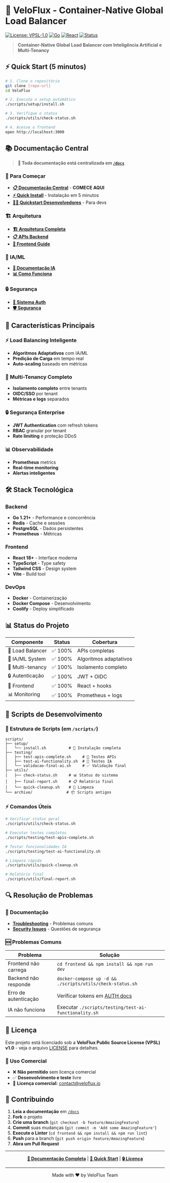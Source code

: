# 🚀 VeloFlux - Container-Native Global Load Balancer

[![License: VPSL-1.0](https://img.shields.io/badge/License-VPSL--1.0-blue.svg)](LICENSE)
[![Go](https://img.shields.io/badge/Go-1.21+-00ADD8?logo=go)](https://golang.org/)
[![React](https://img.shields.io/badge/React-18+-61DAFB?logo=react)](https://reactjs.org/)
[![Status](https://img.shields.io/badge/Status-100%25%20Funcional-green.svg)](docs/RELATORIO-FINAL-APIS-COMPLETO.md)

> **Container-Native Global Load Balancer com Inteligência Artificial e Multi-Tenancy**

## ⚡ Quick Start (5 minutos)

```bash
# 1. Clone o repositório
git clone [repo-url]
cd VeloFlux

# 2. Execute o setup automático
./scripts/setup/install.sh

# 3. Verifique o status
./scripts/utils/check-status.sh

# 4. Acesse o frontend
open http://localhost:3000
```

## 📚 Documentação Central

> **📖 Toda documentação está centralizada em [`/docs`](./docs/INDEX.md)**

### 🎯 Para Começar
- **[📋 Documentação Central](./docs/INDEX.md)** - **COMECE AQUI**
- **[⚡ Quick Install](./docs/QUICK_INSTALL.md)** - Instalação em 5 minutos
- **[👨‍💻 Quickstart Desenvolvedores](./docs/quickstart_desenvolvedor.md)** - Para devs

### 🏗️ Arquitetura
- **[🏗️ Arquitetura Completa](./docs/desenvolvimento_arquitetura_completo.md)**
- **[📋 APIs Backend](./docs/backend_apis_completo.md)**
- **[🎨 Frontend Guide](./docs/frontend_integration_guide.md)**

### 🧠 IA/ML
- **[🤖 Documentação IA](./docs/ai_ml_documentation_complete.md)**
- **[📊 Como Funciona](./docs/ai_como_funciona.md)**

### 🔒 Segurança
- **[🔐 Sistema Auth](./docs/AUTH-SISTEMA-COMPLETO.md)**
- **[🛡️ Segurança](./docs/security_pt-BR.md)**

## 🚀 Características Principais

### ⚡ Load Balancing Inteligente
- **Algoritmos Adaptativos** com IA/ML
- **Predição de Carga** em tempo real
- **Auto-scaling** baseado em métricas

### 🏢 Multi-Tenancy Completo
- **Isolamento completo** entre tenants
- **OIDC/SSO** por tenant
- **Métricas e logs** separados

### 🔒 Segurança Enterprise
- **JWT Authentication** com refresh tokens
- **RBAC** granular por tenant
- **Rate limiting** e proteção DDoS

### 📊 Observabilidade
- **Prometheus** metrics
- **Real-time monitoring**
- **Alertas inteligentes**

## 🛠️ Stack Tecnológica

### Backend
- **Go 1.21+** - Performance e concorrência
- **Redis** - Cache e sessões
- **PostgreSQL** - Dados persistentes
- **Prometheus** - Métricas

### Frontend
- **React 18+** - Interface moderna
- **TypeScript** - Type safety
- **Tailwind CSS** - Design system
- **Vite** - Build tool

### DevOps
- **Docker** - Containerização
- **Docker Compose** - Desenvolvimento
- **Coolify** - Deploy simplificado

## 📊 Status do Projeto

| Componente | Status | Cobertura |
|------------|--------|-----------|
| 🔄 Load Balancer | ✅ 100% | APIs completas |
| 🤖 IA/ML System | ✅ 100% | Algoritmos adaptativos |
| 🏢 Multi-tenancy | ✅ 100% | Isolamento completo |
| 🔒 Autenticação | ✅ 100% | JWT + OIDC |
| 🎨 Frontend | ✅ 100% | React + hooks |
| 📊 Monitoring | ✅ 100% | Prometheus + logs |

## 🧪 Scripts de Desenvolvimento

### 📁 Estrutura de Scripts (em `/scripts/`)

```
scripts/
├── setup/
│   └── install.sh          # 🚀 Instalação completa
├── testing/
│   ├── test-apis-complete.sh     # 🧪 Testes APIs
│   ├── test-ai-functionality.sh  # 🤖 Testes IA
│   └── validacao-final-ai.sh     # ✅ Validação final
├── utils/
│   ├── check-status.sh     # 📊 Status do sistema
│   ├── final-report.sh     # 📋 Relatório final
│   └── quick-cleanup.sh    # 🧹 Limpeza
└── archive/               # 📦 Scripts antigos
```

### ⚡ Comandos Úteis

```bash
# Verificar status geral
./scripts/utils/check-status.sh

# Executar testes completos
./scripts/testing/test-apis-complete.sh

# Testar funcionalidades IA
./scripts/testing/test-ai-functionality.sh

# Limpeza rápida
./scripts/utils/quick-cleanup.sh

# Relatório final
./scripts/utils/final-report.sh
```

## 🔍 Resolução de Problemas

### 📖 Documentação
- **[Troubleshooting](./docs/troubleshooting_pt-BR.md)** - Problemas comuns
- **[Security Issues](./docs/security_improvements.md)** - Questões de segurança

### 🆘 Problemas Comuns

| Problema | Solução |
|----------|---------|
| Frontend não carrega | `cd frontend && npm install && npm run dev` |
| Backend não responde | `docker-compose up -d && ./scripts/utils/check-status.sh` |
| Erro de autenticação | Verificar tokens em [AUTH docs](./docs/AUTH-SISTEMA-COMPLETO.md) |
| IA não funciona | Executar `./scripts/testing/test-ai-functionality.sh` |

## 📄 Licença

Este projeto está licenciado sob a **VeloFlux Public Source License (VPSL) v1.0** - veja o arquivo [LICENSE](LICENSE) para detalhes.

### 🚫 Uso Comercial
- ❌ **Não permitido** sem licença comercial
- ✅ **Desenvolvimento e teste** livre
- 💼 **Licença comercial:** [contact@veloflux.io](mailto:contact@veloflux.io)

## 🤝 Contribuindo

1. **Leia a documentação** em [`/docs`](./docs/INDEX.md)
2. **Fork** o projeto
3. **Crie uma branch** (`git checkout -b feature/AmazingFeature`)
4. **Commit** suas mudanças (`git commit -m 'Add some AmazingFeature'`)
5. **Execute o Linter** (`cd frontend && npm install && npm run lint`)
6. **Push** para a branch (`git push origin feature/AmazingFeature`)
7. **Abra um Pull Request**

---

<div align="center">

**[📖 Documentação Completa](./docs/INDEX.md)** | **[🚀 Quick Start](./docs/QUICK_INSTALL.md)** | **[🔒 Licença](LICENSE)**

---

Made with ❤️ by VeloFlux Team

</div>
